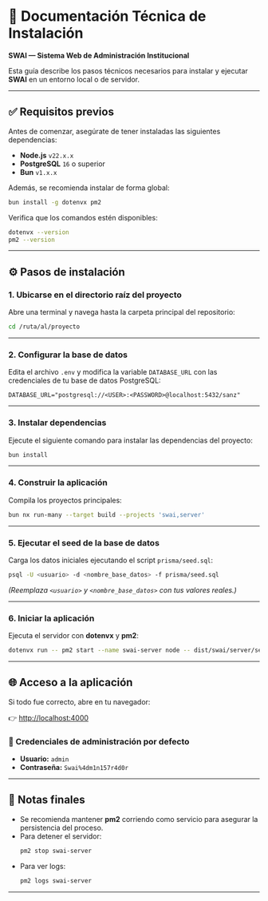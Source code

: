 # 📘 Documentación Técnica de Instalación

**SWAI — Sistema Web de Administración Institucional**

Esta guía describe los pasos técnicos necesarios para instalar y ejecutar **SWAI** en un entorno local o de servidor.

---

## ✅ Requisitos previos

Antes de comenzar, asegúrate de tener instaladas las siguientes dependencias:

- **Node.js** `v22.x.x`
- **PostgreSQL** `16` o superior
- **Bun** `v1.x.x`

Además, se recomienda instalar de forma global:

```bash
bun install -g dotenvx pm2
```

Verifica que los comandos estén disponibles:

```bash
dotenvx --version
pm2 --version
```

---

## ⚙️ Pasos de instalación

### 1. Ubicarse en el directorio raíz del proyecto

Abre una terminal y navega hasta la carpeta principal del repositorio:

```bash
cd /ruta/al/proyecto
```

---

### 2. Configurar la base de datos

Edita el archivo `.env` y modifica la variable `DATABASE_URL` con las credenciales de tu base de datos PostgreSQL:

```env
DATABASE_URL="postgresql://<USER>:<PASSWORD>@localhost:5432/sanz"
```

---

### 3. Instalar dependencias

Ejecute el siguiente comando para instalar las dependencias del proyecto:

```bash
bun install
```

---

### 4. Construir la aplicación

Compila los proyectos principales:

```bash
bun nx run-many --target build --projects 'swai,server'
```

---

### 5. Ejecutar el seed de la base de datos

Carga los datos iniciales ejecutando el script `prisma/seed.sql`:

```bash
psql -U <usuario> -d <nombre_base_datos> -f prisma/seed.sql
```

_(Reemplaza `<usuario>` y `<nombre_base_datos>` con tus valores reales.)_

---

### 6. Iniciar la aplicación

Ejecuta el servidor con **dotenvx** y **pm2**:

```bash
dotenvx run -- pm2 start --name swai-server node -- dist/swai/server/server.mjs
```

---

## 🌐 Acceso a la aplicación

Si todo fue correcto, abre en tu navegador:

👉 [http://localhost:4000](http://localhost:4000)

### 🔑 Credenciales de administración por defecto

- **Usuario:** `admin`
- **Contraseña:** `Swai%4dm1n157r4d0r`

---

## 📌 Notas finales

- Se recomienda mantener **pm2** corriendo como servicio para asegurar la persistencia del proceso.
- Para detener el servidor:
  ```bash
  pm2 stop swai-server
  ```
- Para ver logs:
  ```bash
  pm2 logs swai-server
  ```

---

```

```
